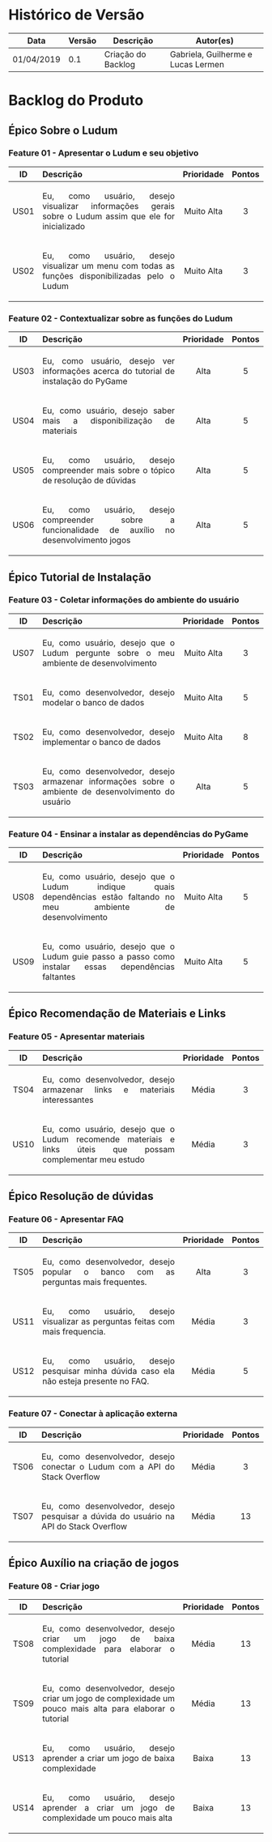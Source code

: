 # Histórico de Versão

 **Data** | **Versão** | **Descrição** | **Autor(es)**
---|---|---|---
01/04/2019| 0.1| Criação do Backlog| Gabriela, Guilherme e Lucas Lermen


# **Backlog do Produto**

## **Épico Sobre o Ludum**

### Feature 01 - Apresentar o Ludum e seu objetivo
**ID**|**Descrição**|**Prioridade**| **Pontos**
:---:|:---|:---:|:---:
US01| <p align="justify">Eu, como usuário, desejo visualizar informações gerais sobre o Ludum assim que ele for inicializado</p> | Muito Alta | 3
US02| <p align="justify">Eu, como usuário, desejo visualizar um menu com todas as funções disponibilizadas pelo o Ludum</p> | Muito Alta | 3

### Feature 02 - Contextualizar sobre as funções do Ludum
**ID**|**Descrição**|**Prioridade**| **Pontos**
:---:|:---|:---:|:---:
US03 | <p align="justify">Eu, como usuário, desejo ver informações acerca do tutorial de instalação do PyGame</p>| Alta | 5
US04 | <p align="justify">Eu, como usuário, desejo saber mais a disponibilização de materiais</p> | Alta | 5
US05 | <p align="justify">Eu, como usuário, desejo compreender mais sobre o tópico de resolução de dũvidas</p>  | Alta | 5
US06 | <p align="justify">Eu, como usuário, desejo compreender sobre a funcionalidade de auxílio no desenvolvimento jogos</p> | Alta | 5

## **Épico Tutorial de Instalação**

### Feature 03 - Coletar informações do ambiente do usuário
**ID**|**Descrição**|**Prioridade**| **Pontos**
:---:|:---|:---:|:---:
US07 | <p align="justify">Eu, como usuário, desejo que o Ludum pergunte sobre o meu ambiente de desenvolvimento</p> | Muito Alta| 3
TS01 | <p align="justify"> Eu, como desenvolvedor, desejo modelar o banco de dados</p>|Muito Alta| 5
TS02 | <p align="justify">Eu, como desenvolvedor, desejo implementar o banco de dados </p>| Muito Alta | 8
TS03 | <p align="justify">Eu, como desenvolvedor, desejo armazenar informações sobre o ambiente de desenvolvimento do usuário </p>| Alta | 5 



### Feature 04 - Ensinar a instalar as dependências do PyGame
**ID**|**Descrição**|**Prioridade**| **Pontos**
:---:|:---|:---:|:---:
US08| <p align="justify">Eu, como usuário, desejo que o Ludum indique quais dependências estão faltando no meu ambiente de desenvolvimento</p>| Muito Alta| 5
US09| <p align="justify">Eu, como usuário, desejo que o Ludum guie passo a passo como instalar essas dependências faltantes</p>| Muito Alta | 5

## **Épico Recomendação de Materiais e Links**

### Feature 05 - Apresentar materiais
**ID**|**Descrição**|**Prioridade**| **Pontos**
:---:|:---|:---:|:---:
TS04| <p align="justify">Eu, como desenvolvedor, desejo armazenar links e materiais interessantes</p>| Média| 3
US10| <p align="justify">Eu, como usuário, desejo que o Ludum recomende materiais e links úteis que possam complementar meu estudo</p>| Média | 3


## **Épico Resolução de dúvidas**

### Feature 06 - Apresentar FAQ
**ID**|**Descrição**|**Prioridade**| **Pontos**
:---:|:---|:---:|:---:
TS05| <p align="justify">Eu, como desenvolvedor, desejo popular o banco com as perguntas mais frequentes.</p>|Alta| 3 
US11| <p align="justify">Eu, como usuário, desejo visualizar as perguntas feitas com mais frequencia.</p>|Média| 3
US12| <p align="justify">Eu, como usuário, desejo pesquisar minha dúvida caso ela não esteja presente no FAQ.</p>|Média| 5

### Feature 07 - Conectar à aplicação externa
**ID**|**Descrição**|**Prioridade**| **Pontos**
:---:|:---|:---:|:---:
TS06| <p align="justify">Eu, como desenvolvedor, desejo conectar o Ludum com a API do Stack Overflow</p>|Média| 3
TS07| <p align="justify">Eu, como desenvolvedor, desejo pesquisar a dúvida do usuário na API do Stack Overflow</p>|Média| 13

## **Épico Auxílio na criação de jogos**

### Feature 08 - Criar jogo 
**ID**|**Descrição**|**Prioridade**| **Pontos**
:---:|:---|:---:|:---:
TS08| <p align="justify">Eu, como desenvolvedor, desejo criar um jogo de baixa complexidade para elaborar o tutorial</p>| Média| 13
TS09| <p align="justify">Eu, como desenvolvedor, desejo criar um jogo de complexidade um pouco mais alta para elaborar o tutorial</p>| Média| 13
US13| <p align="justify">Eu, como usuário, desejo aprender a criar um jogo de baixa complexidade</p>| Baixa| 13
US14| <p align="justify">Eu, como usuário, desejo aprender a criar um jogo de complexidade um pouco mais alta</p>| Baixa| 13